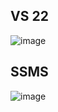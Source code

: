 VS 22
---
![image](https://github.com/DumSp1ro/Diplom/assets/146105715/0e311492-3626-4a98-9644-371e83f93600)

SSMS
---
![image](https://github.com/DumSp1ro/Diplom/assets/146105715/d18de990-a548-465f-a3c9-d723b7e78dd7)

